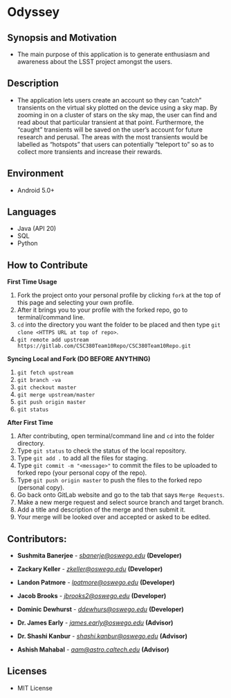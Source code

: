 # Odyssey

## Synopsis and Motivation

* The main purpose of this application is to generate enthusiasm and awareness about the LSST project amongst the users.

## Description

* The application lets users create an account so they can “catch” transients on the virtual sky plotted on the device using a sky map. By zooming in on a cluster of stars on the sky map, the user can find and read about that particular transient at that point. Furthermore, the “caught” transients will be saved on the user’s account for future research and perusal. The areas with the most transients would be labelled as “hotspots” that users can potentially “teleport to” so as to collect more transients and increase their rewards.

## Environment

* Android 5.0+

## Languages

* Java (API 20)
* SQL
* Python

## How to Contribute
**First Time Usage**
1. Fork the project onto your personal profile by clicking `fork` at the top of this page and selecting your own profile.
2. After it brings you to your profile with the forked repo, go to terminal/command line.
3. `cd` into the directory you want the folder to be placed and then type `git clone <HTTPS URL at top of repo>`.
4. `git remote add upstream https://gitlab.com/CSC380Team10Repo/CSC380Team10Repo.git`

**Syncing Local and Fork (DO BEFORE ANYTHING)**
1. `git fetch upstream`
2. `git branch -va`
3. `git checkout master`
4. `git merge upstream/master`
5. `git push origin master`
6. `git status`

**After First Time**
1. After contributing, open terminal/command line and `cd` into the folder directory.
2. Type `git status` to check the status of the local repository.
3. Type `git add .` to add all the files for staging.
4. Type `git commit -m "<message>"` to commit the files to be uploaded to forked repo (your personal copy of the repo).
5. Type `git push origin master` to push the files to the forked repo (personal copy).
6. Go back onto GitLab website and go to the tab that says `Merge Requests`.
7. Make a new merge request and select source branch and target branch.
8. Add a title and description of the merge and then submit it.
9. Your merge will be looked over and accepted or asked to be edited.

## Contributors:

* **Sushmita Banerjee** - *sbanerje@oswego.edu* **(Developer)**

* **Zackary Keller** - *zkeller@oswego.edu* **(Developer)**

* **Landon Patmore** - *lpatmore@oswego.edu* **(Developer)**

* **Jacob Brooks** - *jbrooks2@oswego.edu* **(Developer)**

* **Dominic Dewhurst** - *ddewhurs@oswego.edu* **(Developer)**

* **Dr. James Early** - *james.early@oswego.edu* **(Advisor)**

* **Dr. Shashi Kanbur** - *shashi.kanbur@oswego.edu* **(Advisor)**

* **Ashish Mahabal** - *aam@astro.caltech.edu* **(Advisor)**

## Licenses
* MIT License
